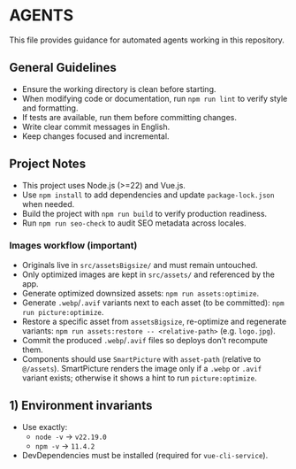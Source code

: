 # AGENTS

This file provides guidance for automated agents working in this repository.

## General Guidelines
- Ensure the working directory is clean before starting.
- When modifying code or documentation, run `npm run lint` to verify style and formatting.
- If tests are available, run them before committing changes.
- Write clear commit messages in English.
- Keep changes focused and incremental.

## Project Notes
- This project uses Node.js (>=22) and Vue.js.
- Use `npm install` to add dependencies and update `package-lock.json` when needed.
- Build the project with `npm run build` to verify production readiness.
- Run `npm run seo-check` to audit SEO metadata across locales.

### Images workflow (important)

- Originals live in `src/assetsBigsize/` and must remain untouched.
- Only optimized images are kept in `src/assets/` and referenced by the app.
- Generate optimized downsized assets: `npm run assets:optimize`.
- Generate `.webp`/`.avif` variants next to each asset (to be committed): `npm run picture:optimize`.
- Restore a specific asset from `assetsBigsize`, re-optimize and regenerate variants: `npm run assets:restore -- <relative-path>` (e.g. `logo.jpg`).
- Commit the produced `.webp`/`.avif` files so deploys don’t recompute them.
- Components should use `SmartPicture` with `asset-path` (relative to `@/assets`). SmartPicture renders the image only if a `.webp` or `.avif` variant exists; otherwise it shows a hint to run `picture:optimize`.

## 1) Environment invariants

- Use exactly:
  - `node -v` → `v22.19.0`
  - `npm -v` → `11.4.2`
- DevDependencies must be installed (required for `vue-cli-service`).

